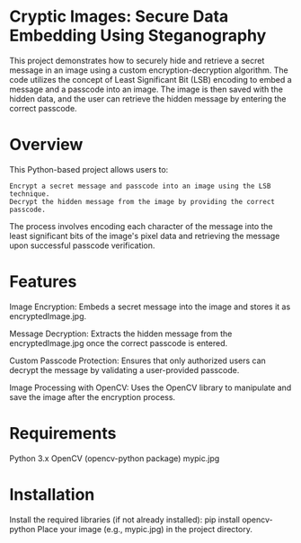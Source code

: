 # Cryptic Images: Secure Data Embedding Using Steganography
This project demonstrates how to securely hide and retrieve a secret message in an image using a custom encryption-decryption algorithm. The code utilizes the concept of Least Significant Bit (LSB) encoding to embed a message and a passcode into an image. The image is then saved with the hidden data, and the user can retrieve the hidden message by entering the correct passcode.

# Overview

This Python-based project allows users to:

    Encrypt a secret message and passcode into an image using the LSB technique.
    Decrypt the hidden message from the image by providing the correct passcode.

The process involves encoding each character of the message into the least significant bits of the image's pixel data and retrieving the message upon successful passcode verification.

# Features

Image Encryption:
    Embeds a secret message into the image and stores it as encryptedImage.jpg.

Message Decryption:
    Extracts the hidden message from the encryptedImage.jpg once the correct passcode is entered.

Custom Passcode Protection:
    Ensures that only authorized users can decrypt the message by validating a user-provided passcode.

Image Processing with OpenCV:
    Uses the OpenCV library to manipulate and save the image after the encryption process.

# Requirements

Python 3.x
OpenCV (opencv-python package)
mypic.jpg

# Installation

Install the required libraries (if not already installed):
pip install opencv-python
Place your image (e.g., mypic.jpg) in the project directory.

